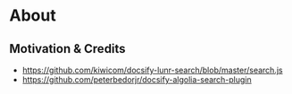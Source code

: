 # About

## Motivation & Credits

- https://github.com/kiwicom/docsify-lunr-search/blob/master/search.js
- https://github.com/peterbedorjr/docsify-algolia-search-plugin
